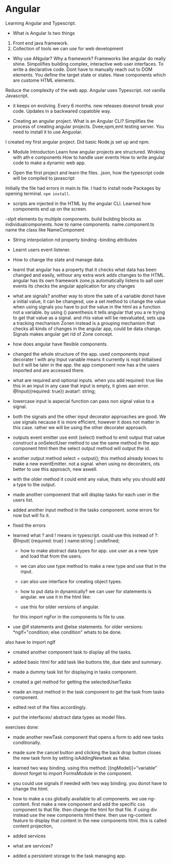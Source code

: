 # Angular
Learning Angular and Typescript.


- What is Angular 
Is two things
1. Front end java framework.
2. Collection of tools we can use for web development

- Why use ANgular?
Why a framework?
Frameworks like angular do really shine. Simpolifies building complex, interactive web user interfaces.
To write a declarative code. Dont have to manually reach out to DOM elements.
You define the target state or states.
Have components which are custome HTML elements.

Reduce the complexity of the web app.
Angular uses Typescript. not vanilla Javascript.


- it keeps on evolving. Every 6 months.
new releases doesnot break your code.
Updates in  a backwared copatoble way.


- Creating an angular project.
What is  an Angular CLI?
Simplifies the process of creating angular projects.
Dvee;opm,emt testing server.
You need to install it to use Anguolar.

I created my first angular project.
Did basic Node.js set up and npm.


- Module Introducton
Learn how angular projects are structured. Wroking with ath e components
How to handle user events
How to  write angular code to make a dynamic web app.

- Open the first project and learn the files.
.json, how the typescript code will be compiled to javascript

Initially the file had errors in main.ts file. I had to install node Packages by opening terminal. `npm install`.

- scripts are injected in the HTML by the angular CLI. 
Learned how components end up on the screen.

-slpit elements by multiple components.
build building blocks as individualcomponents.
how to name components.
name.component.ts
name the class like NameComponent

- String interpolation nd property binding
-binding attributes
- Learnt users event listener.
- How to change the state and manage data.
- learnt that angular has a property that it checks what data has been changed and easily, withour any extra work adds changes to the HTML.
angular has its own framework zone.js
automatically listens to aall user events
its checks the angular application for any changes

- what are signals?
another way to store the sate of a variable
donot have a initial value, it can be changesd, use a set method to change the value
when using signals you have to put the value in the html as a function not a variable. by using () parenthesis
it tells angular that you a re trying to get that value as a signal. and rhis value will be reevaluated, sets upa a tracking mechanism
Zonen instead is a grouping mechanism that checks all kinds of changes in the angular app, could be data change. 
Signals makes angular get rid of Zone concept.

- how does angular have flexible components.
- changed the whole structure of the app. 
used components input decorater
! with any Input variable means it currently is nopt initialised but it will be later in the app.
the app component now has a the users imported and are accessed there. 
- what are required and optional inputs.
when you add required: true like this in an input in any case that input is empty, it gives aan error.
  @Input({required: true}) avatar!: string; 
- lowercase input is aspecial  function
can pass non signal value to a signal.

- both the signals and the other input decorator approaches are good. We use signals necause it is more efficient, however it does not matter in this case. rather we will be using the other decorater approach.


- outputs
event emitter
use emit (select) method to emit output that value 
construct a onSelectUser method to 
use the same method in the app component html then the select output method will output the id.

- another output method
  select = output<string>();
this method already knows to make a new eventEmitter. not a signal.
when using no decoraters, ots better to use this approach, new aswell.

- with the older method it could emit any value, thats why you should add a type to the output.
- made another compoenent that will display tasks for each user in the users list.
- added another input method in the tasks component. some errors for now but will fix it.

- fixed the errors
- learned what ? and ! means in typescript.
could use this instead of ?:
  @Input( {required: true} ) name:string | undefined;

  - how to make abstract data types for app.
  use user as a new type and load that from the users.
  - we can also use type method to make a new type and use that in the input.
  - can also use interface for creating object types.

  - how to put data in dynamically?
  we can user  for statements is angular. we use it in the html like:
  <!-- @for (user of users; track user.id) {
            <li>
                <app-user 
                [user]="user" 
                (select)="onSelectUser($event)"
                />
            </li>
        } -->

  - use this for older versions of angular.
  <!-- <li*ngFor="let user of users"> -->
  for this import ngFor in the components ts file to use.

- use @if statements and @else statements.
for older versions:
*ngIf="condition; else condition" whats to be done.
<!-- <ng-template #condition>
todo
</ng-template> -->
also have to import ngIf

- created another component task to display all the tasks.
- added basic html for add task like buttons tite, due date and summary.
- made a dummy task list for displaying in tasks component.
- created a get method for getting the selectedUserTasks
- made an input method in the task component to get the task from tasks component.
- edited rest of the files accordingly.

- put the interfaces/ abstract data types as model files.

exercises done:
- made another newTask component that opens a form to add new tasks conditionally.
- made sure the cancel button and clicking the back drop button closes the new task form by setting isAddingNewtask as false.

- learned two way binding. using this method:
[(ngModel)]="variable"
donnot forget to import FormsModule in the component.
- you  could use signals if needed with two way binding. you donot have to change the html.

- how to make a css globally available to all components.
we use ng-content.
first make a new component and add the specific css component to that file.
then change the html for that file. if using div instead use the new components html there.
then use ng-content feature to display that content in the new components html.
this is called content projection,

- added services
- what are services?
- added a persistent storage to the task managing app.